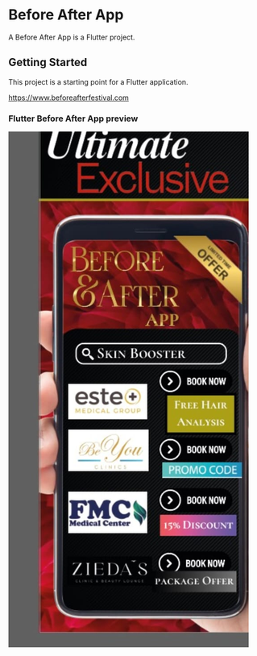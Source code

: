 # Before After App

A Before After App is a Flutter project.

## Getting Started

This project is a starting point for a Flutter application.

https://www.beforeafterfestival.com

### Flutter Before After App preview

![intro](Preview.jpeg)